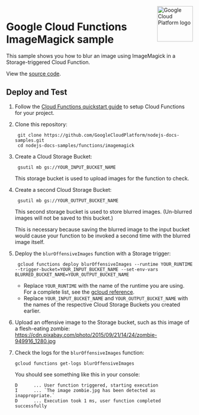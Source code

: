<img src="https://avatars2.githubusercontent.com/u/2810941?v=3&s=96" alt="Google Cloud Platform logo" title="Google Cloud Platform" align="right" height="96" width="96"/>

# Google Cloud Functions ImageMagick sample

This sample shows you how to blur an image using ImageMagick in a
Storage-triggered Cloud Function.

View the [source code][code].

[code]: index.js

## Deploy and Test

1. Follow the [Cloud Functions quickstart guide][quickstart] to setup Cloud
Functions for your project.

1. Clone this repository:

        git clone https://github.com/GoogleCloudPlatform/nodejs-docs-samples.git
        cd nodejs-docs-samples/functions/imagemagick

1. Create a Cloud Storage Bucket:

        gsutil mb gs://YOUR_INPUT_BUCKET_NAME

    This storage bucket is used to upload images for the function to check.

1. Create a second Cloud Storage Bucket:

        gsutil mb gs://YOUR_OUTPUT_BUCKET_NAME

    This second storage bucket is used to store blurred images. (Un-blurred images will not be saved to this bucket.)

    This is necessary because saving the blurred image to the input bucket would cause your function to be invoked a second time with the blurred image itself.

1. Deploy the `blurOffensiveImages` function with a Storage trigger:

        gcloud functions deploy blurOffensiveImages --runtime YOUR_RUNTIME --trigger-bucket=YOUR_INPUT_BUCKET_NAME --set-env-vars BLURRED_BUCKET_NAME=YOUR_OUTPUT_BUCKET_NAME

    * Replace `YOUR_RUNTIME` with the name of the runtime you are using. For a
    complete list, see the [gcloud reference](https://cloud.google.com/sdk/gcloud/reference/functions/deploy#--runtime).
    * Replace `YOUR_INPUT_BUCKET_NAME` and `YOUR_OUTPUT_BUCKET_NAME` with the names of the respective Cloud Storage Buckets you created earlier.

1.  Upload an offensive image to the Storage bucket, such as this image of
    a flesh-eating zombie: https://cdn.pixabay.com/photo/2015/09/21/14/24/zombie-949916_1280.jpg

1.  Check the logs for the `blurOffensiveImages` function:

        gcloud functions get-logs blurOffensiveImages

    You should see something like this in your console:

        D      ... User function triggered, starting execution
        I      ... `The image zombie.jpg has been detected as inappropriate.`
        D      ... Execution took 1 ms, user function completed successfully

[quickstart]: https://cloud.google.com/functions/quickstart

